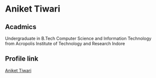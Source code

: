 # Aniket Tiwari

## Acadmics
Undergraduate in B.Tech Computer Science and Information Technology from Acropolis Institute of Technology and Research Indore

## Profile link 
[Aniket Tiwari](https://github.com/aniket-tiwari15)